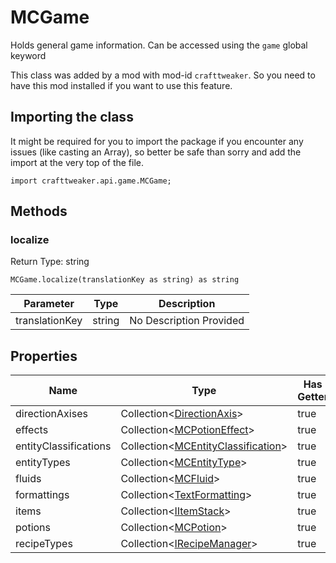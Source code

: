 # MCGame

Holds general game information.
 Can be accessed using the `game` global keyword

This class was added by a mod with mod-id `crafttweaker`. So you need to have this mod installed if you want to use this feature.

## Importing the class

It might be required for you to import the package if you encounter any issues (like casting an Array), so better be safe than sorry and add the import at the very top of the file.
```zenscript
import crafttweaker.api.game.MCGame;
```


## Methods

### localize



Return Type: string

```zenscript
MCGame.localize(translationKey as string) as string
```
| Parameter | Type | Description |
|-----------|------|-------------|
| translationKey | string | No Description Provided |

## Properties

| Name | Type | Has Getter | Has Setter |
|------|------|------------|------------|
| directionAxises | Collection&lt;[DirectionAxis](/vanilla/api/util/DirectionAxis)&gt; | true | false |
| effects | Collection&lt;[MCPotionEffect](/vanilla/api/potion/MCPotionEffect)&gt; | true | false |
| entityClassifications | Collection&lt;[MCEntityClassification](/vanilla/api/entity/MCEntityClassification)&gt; | true | false |
| entityTypes | Collection&lt;[MCEntityType](/vanilla/api/entities/MCEntityType)&gt; | true | false |
| fluids | Collection&lt;[MCFluid](/vanilla/api/fluid/MCFluid)&gt; | true | false |
| formattings | Collection&lt;[TextFormatting](/vanilla/api/util/text/TextFormatting)&gt; | true | false |
| items | Collection&lt;[IItemStack](/vanilla/api/items/IItemStack)&gt; | true | false |
| potions | Collection&lt;[MCPotion](/vanilla/api/potion/MCPotion)&gt; | true | false |
| recipeTypes | Collection&lt;[IRecipeManager](/vanilla/api/managers/IRecipeManager)&gt; | true | false |

